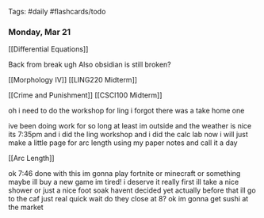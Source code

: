 Tags: #daily #flashcards/todo

### Monday, Mar 21

[[Differential Equations]]

Back from break ugh
Also obsidian is still broken?

[[Morphology IV]]
[[LING220 Midterm]]

[[Crime and Punishment]]
[[CSCI100 Midterm]]

oh i need to do the workshop for ling i forgot there was a take home one

ive been doing work for so long at least im outside and the weather is nice its 7:35pm and i did the ling workshop and i did the calc lab now i will just make a little page for arc length using my paper notes and call it a day

[[Arc Length]]

ok 7:46 done with this im gonna play fortnite or minecraft or something maybe ill buy a new game im tired! i deserve it really
first ill take a nice shower or just a nice foot soak havent decided yet
actually before that ill go to the caf just real quick wait do they close at 8? ok im gonna get sushi at the market